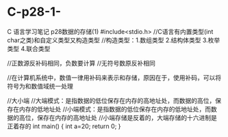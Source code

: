 # C-p28-1-
C 语言学习笔记 p28数据的存储(1)
#include<stdio.h>
//C语言有内置类型(int char之类)和自定义类型又构造类型
//构造类型：1.数组类型 2.结构体类型 3.枚举类型 4.联合类型

//正数源反补码相同，负数要计算
//无符号数原反补相同

//在计算机系统中，数值一律用补码来表示和存储，原因在于，使用补码，可以将符号为和数值域统一处理


//大小端
//大端模式：是指数据的低位保存在内存的高地址处，而数据的高位，保存在内存的低地址处
//小端模式：是指数据的低位保存在内存的低地址处，而数据的高位，保存在内存的高地址处
//小端存储是反着的，大端存储的十六进制是正着存的
int main()
{
    int a=20;
    return 0;
}

